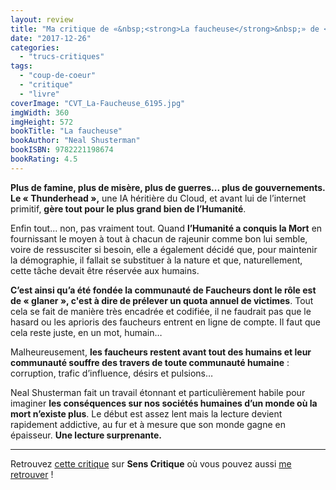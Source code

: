 ```yaml
---
layout: review
title: "Ma critique de «&nbsp;<strong>La faucheuse</strong>&nbsp;» de <em>Neal Shusterman</em>"
date: "2017-12-26"
categories: 
  - "trucs-critiques"
tags: 
  - "coup-de-coeur"
  - "critique"
  - "livre"
coverImage: "CVT_La-Faucheuse_6195.jpg"
imgWidth: 360
imgHeight: 572
bookTitle: "La faucheuse"
bookAuthor: "Neal Shusterman"
bookISBN: 9782221198674  
bookRating: 4.5
---
```


**Plus de famine, plus de misère, plus de guerres... plus de gouvernements. Le « Thunderhead »,** une IA héritière du Cloud, et avant lui de l’internet primitif, **gère tout pour le plus grand bien de l’Humanité**.

Enfin tout... non, pas vraiment tout. Quand **l’Humanité a conquis la Mort** en fournissant le moyen à tout à chacun de rajeunir comme bon lui semble, voire de ressusciter si besoin, elle a également décidé que, pour maintenir la démographie, il fallait se substituer à la nature et que, naturellement, cette tâche devait être réservée aux humains.

**C’est ainsi qu’a été fondée la communauté de Faucheurs dont le rôle est de « glaner », c'est à dire de prélever un quota annuel de victimes**. Tout cela se fait de manière très encadrée et codifiée, il ne faudrait pas que le hasard ou les aprioris des faucheurs entrent en ligne de compte. Il faut que cela reste juste, en un mot, humain…

Malheureusement, **les faucheurs restent avant tout des humains et leur communauté souffre des travers de toute communauté humaine** : corruption, trafic d’influence, désirs et pulsions…

Neal Shusterman fait un travail étonnant et particulièrement habile pour imaginer **les conséquences sur nos sociétés humaines d’un monde où la mort n’existe plus**. Le début est assez lent mais la lecture devient rapidement addictive, au fur et à mesure que son monde gagne en épaisseur. **Une lecture surprenante.**

* * *

Retrouvez [cette critique]( https://www.senscritique.com/livre/La_Faucheuse/critique/137738021) sur **Sens Critique** où vous pouvez aussi [me retrouver](http://www.senscritique.com/Arnaud_Malon) !
